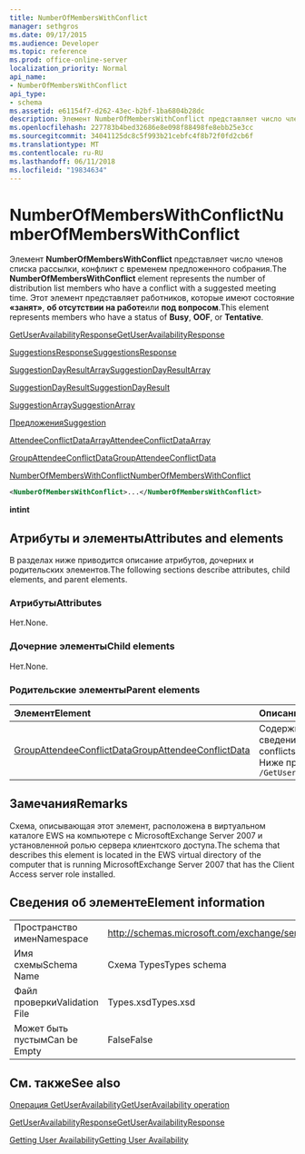 ```yaml
---
title: NumberOfMembersWithConflict
manager: sethgros
ms.date: 09/17/2015
ms.audience: Developer
ms.topic: reference
ms.prod: office-online-server
localization_priority: Normal
api_name:
- NumberOfMembersWithConflict
api_type:
- schema
ms.assetid: e61154f7-d262-43ec-b2bf-1ba6804b28dc
description: Элемент NumberOfMembersWithConflict представляет число членов списка рассылки, конфликт с временем предложенного собрания. Этот элемент представляет работников, которые имеют состояние «занят», об отсутствии на работе или под вопросом.
ms.openlocfilehash: 227783b4bed32686e8e098f88498fe8ebb25e3cc
ms.sourcegitcommit: 34041125dc8c5f993b21cebfc4f8b72f0fd2cb6f
ms.translationtype: MT
ms.contentlocale: ru-RU
ms.lasthandoff: 06/11/2018
ms.locfileid: "19834634"
---
```

# <a name="numberofmemberswithconflict"></a><span data-ttu-id="febde-104">NumberOfMembersWithConflict</span><span class="sxs-lookup"><span data-stu-id="febde-104">NumberOfMembersWithConflict</span></span>

<span data-ttu-id="febde-105">Элемент **NumberOfMembersWithConflict** представляет число членов списка рассылки, конфликт с временем предложенного собрания.</span><span class="sxs-lookup"><span data-stu-id="febde-105">The **NumberOfMembersWithConflict** element represents the number of distribution list members who have a conflict with a suggested meeting time.</span></span> <span data-ttu-id="febde-106">Этот элемент представляет работников, которые имеют состояние **«занят»**, **об отсутствии на работе**или **под вопросом**.</span><span class="sxs-lookup"><span data-stu-id="febde-106">This element represents members who have a status of **Busy**, **OOF**, or **Tentative**.</span></span>
  
[<span data-ttu-id="febde-107">GetUserAvailabilityResponse</span><span class="sxs-lookup"><span data-stu-id="febde-107">GetUserAvailabilityResponse</span></span>](getuseravailabilityresponse.md)
  
[<span data-ttu-id="febde-108">SuggestionsResponse</span><span class="sxs-lookup"><span data-stu-id="febde-108">SuggestionsResponse</span></span>](suggestionsresponse.md)
  
[<span data-ttu-id="febde-109">SuggestionDayResultArray</span><span class="sxs-lookup"><span data-stu-id="febde-109">SuggestionDayResultArray</span></span>](suggestiondayresultarray.md)
  
[<span data-ttu-id="febde-110">SuggestionDayResult</span><span class="sxs-lookup"><span data-stu-id="febde-110">SuggestionDayResult</span></span>](suggestiondayresult.md)
  
[<span data-ttu-id="febde-111">SuggestionArray</span><span class="sxs-lookup"><span data-stu-id="febde-111">SuggestionArray</span></span>](suggestionarray.md)
  
[<span data-ttu-id="febde-112">Предложения</span><span class="sxs-lookup"><span data-stu-id="febde-112">Suggestion</span></span>](suggestion.md)
  
[<span data-ttu-id="febde-113">AttendeeConflictDataArray</span><span class="sxs-lookup"><span data-stu-id="febde-113">AttendeeConflictDataArray</span></span>](attendeeconflictdataarray.md)
  
[<span data-ttu-id="febde-114">GroupAttendeeConflictData</span><span class="sxs-lookup"><span data-stu-id="febde-114">GroupAttendeeConflictData</span></span>](groupattendeeconflictdata.md)
  
[<span data-ttu-id="febde-115">NumberOfMembersWithConflict</span><span class="sxs-lookup"><span data-stu-id="febde-115">NumberOfMembersWithConflict</span></span>](numberofmemberswithconflict.md)
  
```xml
<NumberOfMembersWithConflict>...</NumberOfMembersWithConflict>
```

 <span data-ttu-id="febde-116">**int**</span><span class="sxs-lookup"><span data-stu-id="febde-116">**int**</span></span>
## <a name="attributes-and-elements"></a><span data-ttu-id="febde-117">Атрибуты и элементы</span><span class="sxs-lookup"><span data-stu-id="febde-117">Attributes and elements</span></span>

<span data-ttu-id="febde-118">В разделах ниже приводится описание атрибутов, дочерних и родительских элементов.</span><span class="sxs-lookup"><span data-stu-id="febde-118">The following sections describe attributes, child elements, and parent elements.</span></span>
  
### <a name="attributes"></a><span data-ttu-id="febde-119">Атрибуты</span><span class="sxs-lookup"><span data-stu-id="febde-119">Attributes</span></span>

<span data-ttu-id="febde-120">Нет.</span><span class="sxs-lookup"><span data-stu-id="febde-120">None.</span></span>
  
### <a name="child-elements"></a><span data-ttu-id="febde-121">Дочерние элементы</span><span class="sxs-lookup"><span data-stu-id="febde-121">Child elements</span></span>

<span data-ttu-id="febde-122">Нет.</span><span class="sxs-lookup"><span data-stu-id="febde-122">None.</span></span>
  
### <a name="parent-elements"></a><span data-ttu-id="febde-123">Родительские элементы</span><span class="sxs-lookup"><span data-stu-id="febde-123">Parent elements</span></span>

|<span data-ttu-id="febde-124">**Элемент**</span><span class="sxs-lookup"><span data-stu-id="febde-124">**Element**</span></span>|<span data-ttu-id="febde-125">**Описание**</span><span class="sxs-lookup"><span data-stu-id="febde-125">**Description**</span></span>|
|:-----|:-----|
|[<span data-ttu-id="febde-126">GroupAttendeeConflictData</span><span class="sxs-lookup"><span data-stu-id="febde-126">GroupAttendeeConflictData</span></span>](groupattendeeconflictdata.md) <br/> |<span data-ttu-id="febde-127">Содержит конфликта статистические сведения об количество пользователей, которые доступны, количество пользователей, конфликтов и количество пользователей, у которых нет сведений о доступности в списке рассылки для предложенного собрания.</span><span class="sxs-lookup"><span data-stu-id="febde-127">Contains aggregate conflict information about the number of users who are available, the number of users who have conflicts, and the number of users who do not have availability information in a distribution list for a suggested meeting time.</span></span>  <br/> <span data-ttu-id="febde-128">Ниже приведен выражение XPath для этого элемента.</span><span class="sxs-lookup"><span data-stu-id="febde-128">The following is the XPath expression to this element:</span></span>  <br/>  `/GetUserAvailabilityResponse/SuggestionsResponse/SuggestionDayResultArray/SuggestionDayResult[i]/SuggestionArray/Suggestion[i]/AttendeeConflictDataArray/GroupAttendeeConflictData[i]` <br/> |
   
## <a name="remarks"></a><span data-ttu-id="febde-129">Замечания</span><span class="sxs-lookup"><span data-stu-id="febde-129">Remarks</span></span>

<span data-ttu-id="febde-130">Схема, описывающая этот элемент, расположена в виртуальном каталоге EWS на компьютере с MicrosoftExchange Server 2007 и установленной ролью сервера клиентского доступа.</span><span class="sxs-lookup"><span data-stu-id="febde-130">The schema that describes this element is located in the EWS virtual directory of the computer that is running MicrosoftExchange Server 2007 that has the Client Access server role installed.</span></span>
  
## <a name="element-information"></a><span data-ttu-id="febde-131">Сведения об элементе</span><span class="sxs-lookup"><span data-stu-id="febde-131">Element information</span></span>

|||
|:-----|:-----|
|<span data-ttu-id="febde-132">Пространство имен</span><span class="sxs-lookup"><span data-stu-id="febde-132">Namespace</span></span>  <br/> |http://schemas.microsoft.com/exchange/services/2006/types  <br/> |
|<span data-ttu-id="febde-133">Имя схемы</span><span class="sxs-lookup"><span data-stu-id="febde-133">Schema Name</span></span>  <br/> |<span data-ttu-id="febde-134">Схема Types</span><span class="sxs-lookup"><span data-stu-id="febde-134">Types schema</span></span>  <br/> |
|<span data-ttu-id="febde-135">Файл проверки</span><span class="sxs-lookup"><span data-stu-id="febde-135">Validation File</span></span>  <br/> |<span data-ttu-id="febde-136">Types.xsd</span><span class="sxs-lookup"><span data-stu-id="febde-136">Types.xsd</span></span>  <br/> |
|<span data-ttu-id="febde-137">Может быть пустым</span><span class="sxs-lookup"><span data-stu-id="febde-137">Can be Empty</span></span>  <br/> |<span data-ttu-id="febde-138">False</span><span class="sxs-lookup"><span data-stu-id="febde-138">False</span></span>  <br/> |
   
## <a name="see-also"></a><span data-ttu-id="febde-139">См. также</span><span class="sxs-lookup"><span data-stu-id="febde-139">See also</span></span>



[<span data-ttu-id="febde-140">Операция GetUserAvailability</span><span class="sxs-lookup"><span data-stu-id="febde-140">GetUserAvailability operation</span></span>](getuseravailability-operation.md)
  
[<span data-ttu-id="febde-141">GetUserAvailabilityResponse</span><span class="sxs-lookup"><span data-stu-id="febde-141">GetUserAvailabilityResponse</span></span>](getuseravailabilityresponse.md)


[<span data-ttu-id="febde-142">Getting User Availability</span><span class="sxs-lookup"><span data-stu-id="febde-142">Getting User Availability</span></span>](http://msdn.microsoft.com/library/d4133fcb-9b0f-4e6b-aadf-a389da83516a%28Office.15%29.aspx)

